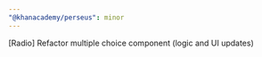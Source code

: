 ```yaml
---
"@khanacademy/perseus": minor
---
```


[Radio] Refactor multiple choice component (logic and UI updates)
